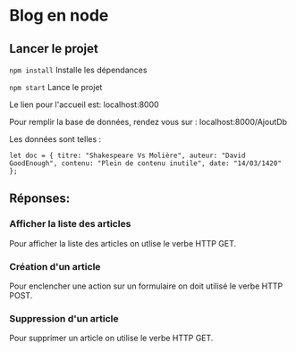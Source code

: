 # Blog en node

## Lancer le projet

```npm install```
Installe les dépendances

```npm start``` 
Lance le projet

Le lien pour l'accueil est: localhost:8000

Pour remplir la base de données, rendez vous sur : localhost:8000/AjoutDb

Les données sont telles :

 ``let doc = { titre: "Shakespeare Vs Molière", auteur: "David GoodEnough", contenu: "Plein de contenu inutile", date: "14/03/1420" };``

## Réponses:

### Afficher la liste des articles

Pour afficher la liste des articles on utlise le verbe HTTP GET.

### Création d'un article

Pour enclencher une action sur un formulaire on doit utilisé le verbe HTTP POST.

### Suppression d'un article

Pour supprimer un article on utilise le verbe HTTP GET.

